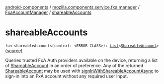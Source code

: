 [android-components](../../index.md) / [mozilla.components.service.fxa.manager](../index.md) / [FxaAccountManager](index.md) / [shareableAccounts](./shareable-accounts.md)

# shareableAccounts

`fun shareableAccounts(context: <ERROR CLASS>): `[`List`](https://kotlinlang.org/api/latest/jvm/stdlib/kotlin.collections/-list/index.html)`<`[`ShareableAccount`](../../mozilla.components.service.fxa.sharing/-shareable-account/index.md)`>` [(source)](https://github.com/mozilla-mobile/android-components/blob/master/components/service/firefox-accounts/src/main/java/mozilla/components/service/fxa/manager/FxaAccountManager.kt#L259)

Queries trusted FxA Auth providers available on the device, returning a list of [ShareableAccount](../../mozilla.components.service.fxa.sharing/-shareable-account/index.md)
in an order of preference. Any of the returned [ShareableAccount](../../mozilla.components.service.fxa.sharing/-shareable-account/index.md) may be used with
[signInWithShareableAccountAsync](sign-in-with-shareable-account-async.md) to sign-in into an FxA account without any required user input.

